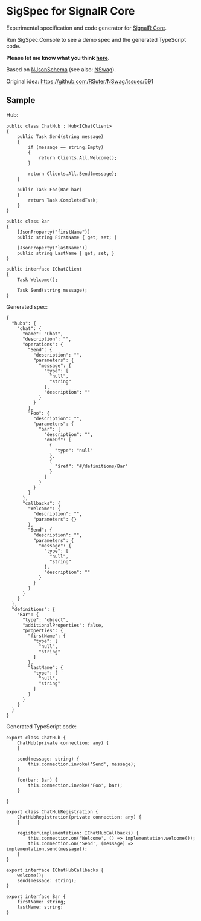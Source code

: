 # SigSpec for SignalR Core

Experimental specification and code generator for [SignalR Core](https://github.com/aspnet/SignalR).

Run SigSpec.Console to see a demo spec and the generated TypeScript code.

**Please let me know what you think [here](https://github.com/RSuter/SigSpec/issues/1).**

Based on [NJsonSchema](http://njsonschema.org) (see also: [NSwag](http://nswag.org)).

Original idea: https://github.com/RSuter/NSwag/issues/691

## Sample

Hub: 

```
public class ChatHub : Hub<IChatClient>
{
    public Task Send(string message)
    {
        if (message == string.Empty)
        {
            return Clients.All.Welcome();
        }

        return Clients.All.Send(message);
    }

    public Task Foo(Bar bar)
    {
        return Task.CompletedTask;
    }
}

public class Bar
{
    [JsonProperty("firstName")]
    public string FirstName { get; set; }

    [JsonProperty("lastName")]
    public string LastName { get; set; }
}

public interface IChatClient
{
    Task Welcome();

    Task Send(string message);
}
```

Generated spec: 

```
{
  "hubs": {
    "chat": {
      "name": "Chat",
      "description": "",
      "operations": {
        "Send": {
          "description": "",
          "parameters": {
            "message": {
              "type": [
                "null",
                "string"
              ],
              "description": ""
            }
          }
        },
        "Foo": {
          "description": "",
          "parameters": {
            "bar": {
              "description": "",
              "oneOf": [
                {
                  "type": "null"
                },
                {
                  "$ref": "#/definitions/Bar"
                }
              ]
            }
          }
        }
      },
      "callbacks": {
        "Welcome": {
          "description": "",
          "parameters": {}
        },
        "Send": {
          "description": "",
          "parameters": {
            "message": {
              "type": [
                "null",
                "string"
              ],
              "description": ""
            }
          }
        }
      }
    }
  },
  "definitions": {
    "Bar": {
      "type": "object",
      "additionalProperties": false,
      "properties": {
        "firstName": {
          "type": [
            "null",
            "string"
          ]
        },
        "lastName": {
          "type": [
            "null",
            "string"
          ]
        }
      }
    }
  }
}
```

Generated TypeScript code: 

```
export class ChatHub {
    ChatHub(private connection: any) {
    }

    send(message: string) {
        this.connection.invoke('Send', message);
    }

    foo(bar: Bar) {
        this.connection.invoke('Foo', bar);
    }

}

export class ChatHubRegistration {
    ChatHubRegistration(private connection: any) {
    }

    register(implementation: IChatHubCallbacks) {
        this.connection.on('Welcome', () => implementation.welcome());
        this.connection.on('Send', (message) => implementation.send(message));
    }
}

export interface IChatHubCallbacks {
    welcome();
    send(message: string);
}

export interface Bar {
    firstName: string;
    lastName: string;
}
```
